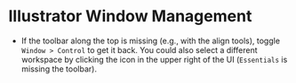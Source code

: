 # Illustrator Window Management

- If the toolbar along the top is missing (e.g., with the align tools), toggle `Window > Control` to get it back. You could also select a different workspace by clicking the icon in the upper right of the UI (`Essentials` is missing the toolbar).
